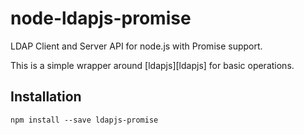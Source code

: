 # node-ldapjs-promise
LDAP Client and Server API for node.js with Promise support.

This is a simple wrapper around [ldapjs][ldapjs] for basic operations.

## Installation

    npm install --save ldapjs-promise